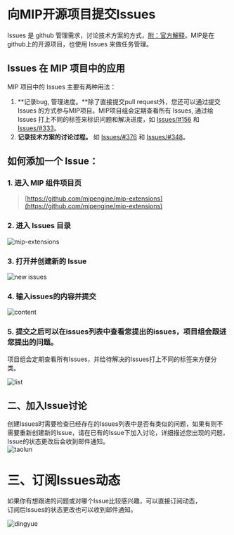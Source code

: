 # 向MIP开源项目提交Issues
Issues 是 github 管理需求，讨论技术方案的方式，[附：官方解释](https://guides.github.com/features/issues/)。MIP是在github上的开源项目，也使用 Issues 来做任务管理。  

## Issues 在 MIP 项目中的应用
MIP 项目中的 Issues 主要有两种用法：
1. **记录bug, 管理进度。**除了直接提交pull request外，您还可以通过提交 Issues 的方式参与MIP项目。MIP项目组会定期查看所有 Issues, 通过给 Issues 打上不同的标签来标识问题和解决进度，如 [Issues/#156](https://github.com/mipengine/mip-extensions/issues/156) 和 [Issues/#333](https://github.com/mipengine/mip-extensions/issues/333)。
2. **记录技术方案的讨论过程。** 如 [Issues/#376](https://github.com/mipengine/mip-extensions/issues/376) 和 [Issues/#348](https://github.com/mipengine/mip-extensions/issues/348)。

## 如何添加一个 Issue：

### 1. 进入 MIP 组件项目页  
> [https://github.com/mipengine/mip-extensions](https://github.com/mipengine/mip-extensions)

### 2. 进入 Issues 目录  

![mip-extensions](https://github.com/mipengine/mip-blog/blob/master/img/16_1.jpg)   

### 3. 打开并创建新的 Issue

![new issues](https://github.com/mipengine/mip-blog/blob/master/img/16_2.jpg)  

### 4. 输入issues的内容并提交

![content](https://github.com/mipengine/mip-blog/blob/master/img/16_3.jpg)   

### 5. 提交之后可以在issues列表中查看您提出的issues，项目组会跟进您提出的问题。   
项目组会定期查看所有Issues，并给待解决的Issues打上不同的标签来方便分类。   

![list](https://github.com/mipengine/mip-blog/blob/master/img/16_4.jpg)   


## 二、加入Issue讨论
创建Issues时需要检查已经存在的Issues列表中是否有类似的问题，如果有则不需要重新创建新的Issue，请在已有的Issue下加入讨论，详细描述您出现的问题，Issue的状态更改后会收到邮件通知。       
![taolun](https://github.com/mipengine/mip-blog/blob/master/img/16_6.jpg)        

# 三、订阅Issues动态
如果你有想跟进的问题或对哪个Issue比较感兴趣，可以直接订阅动态，   
订阅后Issues的状态更改也可以收到邮件通知。  

![dingyue](https://github.com/mipengine/mip-blog/blob/master/img/16_5.jpg)  